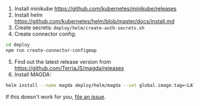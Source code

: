 1. Install minikube https://github.com/kubernetes/minikube/releases
2. Install helm https://github.com/kubernetes/helm/blob/master/docs/install.md
3. Create secrets: `deploy/helm/create-auth-secrets.sh`
4. Create connector config:
```bash
cd deploy
npm run create-connector-configmap
```
5. Find out the latest release version from https://github.com/TerriaJS/magda/releases
6. Install MAGDA:
```bash
helm install --name magda deploy/helm/magda --set global.image.tag=<LATEST-RELEASE-GOES-HERE> --set global.noDbAuth=true
```

If this doesn't work for you, [file an issue](https://github.com/TerriaJS/magda/issues).
